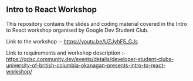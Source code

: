 ## Intro to React Workshop

This repository contains the slides and coding material covered in the Intro to React workshop organised by Google Dev Student Club.

Link to the workshop :- https://youtu.be/UZJyhF5_GJs

Link to requirements and workshop description :- https://gdsc.community.dev/events/details/developer-student-clubs-university-of-british-columbia-okanagan-presents-intro-to-react-workshop/
